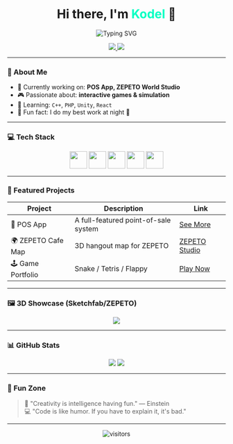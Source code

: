 <h1 align="center">Hi there, I'm <span style="color:#00ffc3;">Kodel</span> 👋</h1>

<p align="center">
  <img src="https://readme-typing-svg.demolab.com?font=Fira+Code&pause=1000&center=true&vCenter=true&width=435&lines=Creative+Developer+%7C+Game+Enthusiast+%7C+POS+Builder" alt="Typing SVG" />
</p>

<p align="center">
  <a href="https://kodel-dev.github.io" target="_blank">
    <img src="https://img.shields.io/badge/My%20Website-%F0%9F%8C%90-cyan?style=for-the-badge&logo=github" />
  </a>
  <a href="https://kodel-dev.github.io/game-portfolio" target="_blank">
    <img src="https://img.shields.io/badge/Play%20Game-%F0%9F%8E%AE-blueviolet?style=for-the-badge" />
  </a>
</p>

---

### 🎯 About Me
- 🔭 Currently working on: **POS App, ZEPETO World Studio**
- 🎮 Passionate about: **interactive games & simulation**
- 🧠 Learning: `C++`, `PHP`, `Unity`, `React`
- 💬 Fun fact: I do my best work at night 🌙

---

### 💻 Tech Stack
<p align="center">
  <img src="https://cdn.jsdelivr.net/gh/devicons/devicon/icons/cplusplus/cplusplus-original.svg" width="40"/>
  <img src="https://cdn.jsdelivr.net/gh/devicons/devicon/icons/php/php-original.svg" width="40"/>
  <img src="https://cdn.jsdelivr.net/gh/devicons/devicon/icons/html5/html5-original.svg" width="40"/>
  <img src="https://cdn.jsdelivr.net/gh/devicons/devicon/icons/javascript/javascript-original.svg" width="40"/>
  <img src="https://cdn.jsdelivr.net/gh/devicons/devicon/icons/unity/unity-original.svg" width="40"/>
</p>

---

### 🧩 Featured Projects
| Project | Description | Link |
|--------|-------------|------|
| 🔧 POS App | A full-featured point-of-sale system | [See More](https://github.com/kodel-dev/posapp) |
| 🌍 ZEPETO Cafe Map | 3D hangout map for ZEPETO | [ZEPETO Studio](https://studio.zepeto.me/) |
| 🕹️ Game Portfolio | Snake / Tetris / Flappy | [Play Now](https://kodel-dev.github.io/game-portfolio) |

---

### 🖼️ 3D Showcase (Sketchfab/ZEPETO)
<p align="center">
  <a href="https://sketchfab.com" target="_blank">
    <img src="https://img.shields.io/badge/3D%20Viewer-%F0%9F%94%8D-yellowgreen?style=for-the-badge" />
  </a>
</p>

---

### 📊 GitHub Stats
<p align="center">
  <img src="https://github-readme-stats.vercel.app/api?username=kodel-dev&show_icons=true&theme=tokyonight" />
  <img src="https://github-readme-streak-stats.herokuapp.com/?user=kodel-dev&theme=tokyonight" />
</p>

---

### 🌟 Fun Zone
> 🧠 "Creativity is intelligence having fun." — Einstein  
> 💻 "Code is like humor. If you have to explain it, it's bad."

---

<p align="center">
  <img src="https://komarev.com/ghpvc/?username=kodel-dev&color=brightgreen&style=flat-square" alt="visitors" />
</p>
